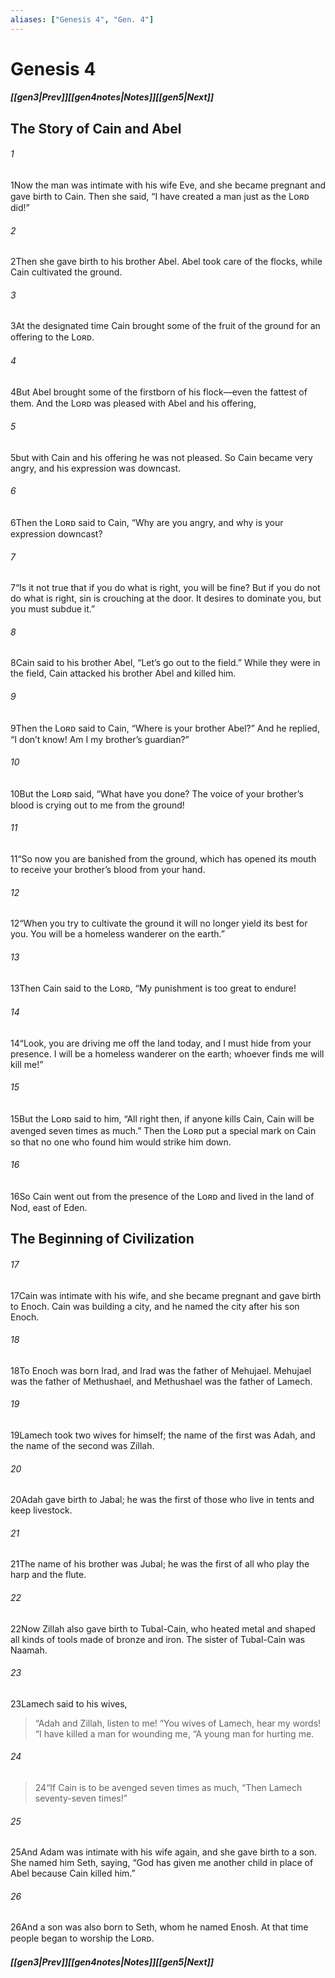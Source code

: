 ```yaml
---
aliases: ["Genesis 4", "Gen. 4"]
---
```

# Genesis 4
##### <span class=arrow-left></span>[[gen3|Prev]]<span class=navigation-separator></span>[[gen4notes|Notes]]<span class=navigation-separator></span>[[gen5|Next]]<span class=arrow-right></span>
## The Story of Cain and Abel
###### 1
<span class=verse-first>1</span>Now the man was intimate with his wife Eve, and she became pregnant and gave birth to Cain. Then she said, “I have created a man just as the Lᴏʀᴅ did!”
###### 2
<span class=verse-body>2</span>Then she gave birth to his brother Abel. Abel took care of the flocks, while Cain cultivated the ground.
###### 3
<span class=verse-body>3</span>At the designated time Cain brought some of the fruit of the ground for an offering to the Lᴏʀᴅ.
###### 4
<span class=verse-body>4</span>But Abel brought some of the firstborn of his flock—even the fattest of them. And the Lᴏʀᴅ was pleased with Abel and his offering,
###### 5
<span class=verse-body>5</span>but with Cain and his offering he was not pleased. So Cain became very angry, and his expression was downcast.
###### 6
<span class=verse-body>6</span>Then the Lᴏʀᴅ said to Cain, “Why are you angry, and why is your expression downcast?
###### 7
<span class=verse-body>7</span>“Is it not true that if you do what is right, you will be fine? But if you do not do what is right, sin is crouching at the door. It desires to dominate you, but you must subdue it.”
###### 8
<span class=verse-body>8</span>Cain said to his brother Abel, “Let’s go out to the field.” While they were in the field, Cain attacked his brother Abel and killed him.
<div class=paragraph-break></div>

###### 9
<span class=verse-first>9</span>Then the Lᴏʀᴅ said to Cain, “Where is your brother Abel?” And he replied, “I don’t know! Am I my brother’s guardian?”
###### 10
<span class=verse-body>10</span>But the Lᴏʀᴅ said, “What have you done? The voice of your brother’s blood is crying out to me from the ground!
###### 11
<span class=verse-body>11</span>“So now you are banished from the ground, which has opened its mouth to receive your brother’s blood from your hand.
###### 12
<span class=verse-body>12</span>“When you try to cultivate the ground it will no longer yield its best for you. You will be a homeless wanderer on the earth.”
###### 13
<span class=verse-body>13</span>Then Cain said to the Lᴏʀᴅ, “My punishment is too great to endure!
###### 14
<span class=verse-body>14</span>“Look, you are driving me off the land today, and I must hide from your presence. I will be a homeless wanderer on the earth; whoever finds me will kill me!”
###### 15
<span class=verse-body>15</span>But the Lᴏʀᴅ said to him, “All right then, if anyone kills Cain, Cain will be avenged seven times as much.” Then the Lᴏʀᴅ put a special mark on Cain so that no one who found him would strike him down.
<div class=paragraph-break></div>

###### 16
<span class=verse-first>16</span>So Cain went out from the presence of the Lᴏʀᴅ and lived in the land of Nod, east of Eden.
## The Beginning of Civilization
###### 17
<span class=verse-first>17</span>Cain was intimate with his wife, and she became pregnant and gave birth to Enoch. Cain was building a city, and he named the city after his son Enoch.
###### 18
<span class=verse-body>18</span>To Enoch was born Irad, and Irad was the father of Mehujael. Mehujael was the father of Methushael, and Methushael was the father of Lamech.
###### 19
<span class=verse-body>19</span>Lamech took two wives for himself; the name of the first was Adah, and the name of the second was Zillah.
###### 20
<span class=verse-body>20</span>Adah gave birth to Jabal; he was the first of those who live in tents and keep livestock.
###### 21
<span class=verse-body>21</span>The name of his brother was Jubal; he was the first of all who play the harp and the flute.
###### 22
<span class=verse-body>22</span>Now Zillah also gave birth to Tubal-Cain, who heated metal and shaped all kinds of tools made of bronze and iron. The sister of Tubal-Cain was Naamah.
<div class=paragraph-break></div>

###### 23
<span class=verse-first>23</span>Lamech said to his wives,
<div class=paragraph-break></div>

><span class=poetry-quote-double>“</span>Adah and Zillah, listen to me!
><span class=poetry-quote-double>“</span>You wives of Lamech, hear my words!
><span class=poetry-quote-double>“</span>I have killed a man for wounding me,
><span class=poetry-quote-double>“</span>A young man for hurting me.
###### 24
><span class=verse-body-poetry>24</span><span class=poetry-quote-double>“</span>If Cain is to be avenged seven times as much,
><span class=poetry-quote-double>“</span>Then Lamech seventy-seven times!”
<div class=paragraph-break></div>

###### 25
<span class=verse-first>25</span>And Adam was intimate with his wife again, and she gave birth to a son. She named him Seth, saying, “God has given me another child in place of Abel because Cain killed him.”
###### 26
<span class=verse-body>26</span>And a son was also born to Seth, whom he named Enosh. At that time people began to worship the Lᴏʀᴅ.
##### <span class=arrow-left></span>[[gen3|Prev]]<span class=navigation-separator></span>[[gen4notes|Notes]]<span class=navigation-separator></span>[[gen5|Next]]<span class=arrow-right></span>